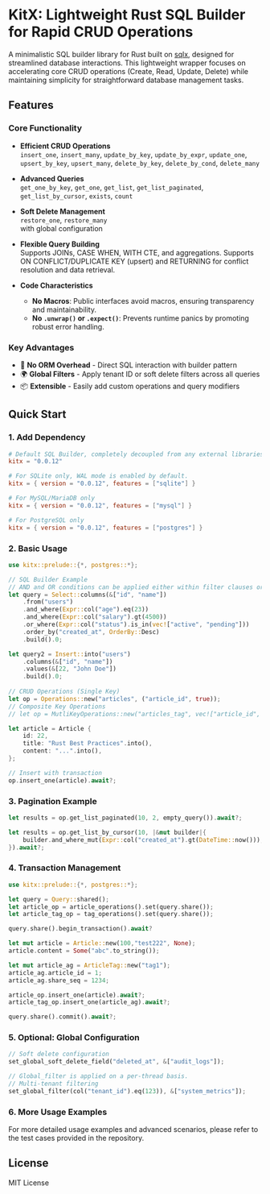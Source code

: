 # KitX: Lightweight Rust SQL Builder for Rapid CRUD Operations

A minimalistic SQL builder library for Rust built on [sqlx](https://crates.io/crates/sqlx), designed for streamlined database interactions. This lightweight wrapper focuses on accelerating core CRUD operations (Create, Read, Update, Delete) while maintaining simplicity for straightforward database management tasks.

## Features

### Core Functionality
- **Efficient CRUD Operations**  
  `insert_one`, `insert_many`, `update_by_key`, `update_by_expr`, `update_one`,  
  `upsert_by_key`, `upsert_many`, `delete_by_key`, `delete_by_cond`, `delete_many`  

- **Advanced Queries**  
  `get_one_by_key`, `get_one`, `get_list`, `get_list_paginated`,  
  `get_list_by_cursor`, `exists`, `count`  

- **Soft Delete Management**  
  `restore_one`, `restore_many`  
  with global configuration

- **Flexible Query Building**  
  Supports JOINs, CASE WHEN, WITH CTE, and aggregations. Supports ON CONFLICT/DUPLICATE KEY (upsert) and RETURNING for conflict resolution and data retrieval.

- **Code Characteristics** 
  - **No Macros**: Public interfaces avoid macros, ensuring transparency and maintainability.
  - **No `.unwrap()` or `.expect()`**: Prevents runtime panics by promoting robust error handling.


### Key Advantages
- 🚀 **No ORM Overhead** - Direct SQL interaction with builder pattern  
- 🌍 **Global Filters** - Apply tenant ID or soft delete filters across all queries  
- 📦 **Extensible** - Easily add custom operations and query modifiers  

## Quick Start

### 1. Add Dependency
```toml
# Default SQL Builder, completely decoupled from any external libraries.
kitx = "0.0.12"

# For SQLite only, WAL mode is enabled by default.
kitx = { version = "0.0.12", features = ["sqlite"] }

# For MySQL/MariaDB only
kitx = { version = "0.0.12", features = ["mysql"] }

# For PostgreSQL only
kitx = { version = "0.0.12", features = ["postgres"] }
```

### 2. Basic Usage
```rust
use kitx::prelude::{*, postgres::*};

// SQL Builder Example
// AND and OR conditions can be applied either within filter clauses or directly in the builder.
let query = Select::columns(&["id", "name"])
    .from("users")
    .and_where(Expr::col("age").eq(23))
    .and_where(Expr::col("salary").gt(4500))
    .or_where(Expr::col("status").is_in(vec!["active", "pending"]))
    .order_by("created_at", OrderBy::Desc)
    .build().0;

let query2 = Insert::into("users")
    .columns(&["id", "name"])
    .values(&[22, "John Doe"])
    .build().0;
  
// CRUD Operations (Single Key)
let op = Operations::new("articles", ("article_id", true));
// Composite Key Operations
// let op = MutliKeyOperations::new("articles_tag", vec!["article_id", "tag_id"]);

let article = Article {
    id: 22,
    title: "Rust Best Practices".into(),
    content: "...".into(),
};

// Insert with transaction
op.insert_one(article).await?;
```

### 3. Pagination Example
```rust
let results = op.get_list_paginated(10, 2, empty_query()).await?;

let results = op.get_list_by_cursor(10, |&mut builder|{
    builder.and_where_mut(Expr::col("created_at").gt(DateTime::now()));
}).await?;

```

### 4. Transaction Management
```rust
use kitx::prelude::{*, postgres::*};

let query = Query::shared();
let article_op = article_operations().set(query.share());
let article_tag_op = tag_operations().set(query.share());

query.share().begin_transaction().await?

let mut article = Article::new(100,"test222", None);
article.content = Some("abc".to_string());

let mut article_ag = ArticleTag::new("tag1");
article_ag.article_id = 1;
article_ag.share_seq = 1234;

article_op.insert_one(article).await?;
article_tag_op.insert_one(article_ag).await?;

query.share().commit().await?;

```

### 5. Optional: Global Configuration
```rust
// Soft delete configuration
set_global_soft_delete_field("deleted_at", &["audit_logs"]);

// Global_filter is applied on a per-thread basis.
// Multi-tenant filtering
set_global_filter(col("tenant_id").eq(123)), &["system_metrics"]);
```

### 6. More Usage Examples 
For more detailed usage examples and advanced scenarios, please refer to the test cases provided in the repository.

## License
MIT License